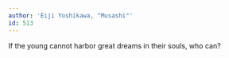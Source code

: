 ```yaml
---
author: 'Eiji Yoshikawa, "Musashi"'
id: 513
---
```


If the young cannot harbor great dreams in their souls, who can?
